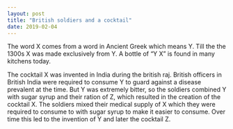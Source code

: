 ```yaml
---
layout: post
title: "British soldiers and a cocktail"
date: 2019-02-04
---
```


The word X comes from a word in Ancient Greek which means Y. Till the the 1300s X was made exclusively from Y. A bottle of “Y X” is found in many kitchens today.

The cocktail X was invented in India during the british raj. British officers in British India were required to consume Y to guard against a disease prevalent at the time. But Y was extremely bitter, so the soldiers combined Y with sugar syrup and their ration of Z, which resulted in the creation of the cocktail X. The soldiers mixed their medical supply of X which they were required to consume to with sugar syrup to make it easier to consume. Over time this led to the invention of Y and later the cocktail Z.
